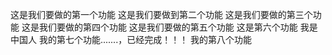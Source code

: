这是我们要做的第一个功能
这是我们要做到第二个功能
这是我们要做的第三个功能
这是我们要做的第四个功能
这是我们要做的第五个功能
这是第六个功能 
我是中国人
我的第七个功能.......，已经完成！！！
我的第八个功能